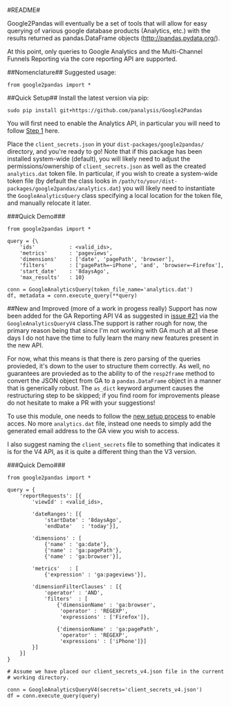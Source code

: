 #README#

Google2Pandas will eventually be a set of tools that will allow for easy querying
of various google database products (Analytics, etc.) with the results returned as 
pandas.DataFrame objects (http://pandas.pydata.org/).

At this point, only queries to Google Analytics and the Multi-Channel Funnels Reporting via
the core reporting API are supported.

##Nomenclature##
Suggested usage: 

```
from google2pandas import *
```

##Quick Setup##
Install the latest version via pip:

```
sudo pip install git+https://github.com/panalysis/Google2Pandas
```

You will first need to enable the Analytics API, in particular you will
need to follow [Step 1](https://developers.google.com/analytics/devguides/reporting/core/v3/quickstart/installed-py) here.

Place the `client_secrets.json` in your `dist-packages/google2pandas/` directory,
and you're ready to go!  Note that if this package has been installed system-wide
(default), you will likely need to adjust the permissions/ownership of 
`client_secrets.json` as well as the created `analytics.dat` token file. In 
particular, if you wish to create a system-wide token file (by default the class
looks in `/path/to/your/dist-packages/google2pandas/analytics.dat`) you will likely
need to instantiate the `GoogleAnalyticsQuery` class specifying a local location
for the token file, and manually relocate it later.

###Quick Demo###
```
from google2pandas import *

query = {\
    'ids'           : <valid_ids>,
    'metrics'       : 'pageviews',
    'dimensions'    : ['date', 'pagePath', 'browser'],
    'filters'       : ['pagePath=~iPhone', 'and', 'browser=~Firefox'],
    'start_date'    : '8daysAgo',
    'max_results'   : 10}
    
conn = GoogleAnalyticsQuery(token_file_name='analytics.dat')
df, metadata = conn.execute_query(**query)
```

##New and Improved (more of a work in progess really)
Support has now been added for the GA Reporting API V4 as suggested in [issue #21](https://github.com/panalysis/Google2Pandas/issues/21) via the `GoogleAnalyticsQueryV4`
class.The support is rather rough for now, the primary reason being that since I'm not
working with GA much at all these days I do not have the time to fully learn the many new
features present in the new API.

For now, what this means is that there is zero parsing of the queries provieded,
it's down to the user to structure them correctly. As well, no guarantees are
provieded as to the ability to of the `resp2frame` method to convert the JSON object
from GA to a `pandas.DataFrame` object in a manner that is generically robust. The
`as_dict` keyword argument causes the restructuring step to be skipped; if you find
room for improvements please do not hesitate to make a PR with your
suggestions!

To use this module, one needs to follow the [new setup process](https://developers.google.com/analytics/devguides/reporting/core/v4/quickstart/service-py)
to enable acces. No more `analytics.dat` file, instead one needs to simply add the
generated email address to the GA view you wish to access.

I also suggest naming the `client_secrets` file to something that indicates it
is for the V4 API, as it is quite a different thing than the V3 version.

###Quick Demo###
```
from google2pandas import *

query = {
    'reportRequests': [{
        'viewId' : <valid_ids>,
        
        'dateRanges': [{
            'startDate' : '8daysAgo',
            'endDate'   : 'today'}],
            
        'dimensions' : [
            {'name' : 'ga:date'}, 
            {'name' : 'ga:pagePath'},
            {'name' : 'ga:browser'}],
            
        'metrics'   : [
            {'expression' : 'ga:pageviews'}],
            
        'dimensionFilterClauses' : [{
            'operator' : 'AND',
            'filters'  : [
                {'dimensionName' : 'ga:browser',
                 'operator' : 'REGEXP',
                 'expressions' : ['Firefox']},
                 
                {'dimensionName' : 'ga:pagePath',
                 'operator' : 'REGEXP',
                 'expressions' : ['iPhone']}]
        }]
    }]
}
    
# Assume we have placed our client_secrets_v4.json file in the current
# working directory.

conn = GoogleAnalyticsQueryV4(secrets='client_secrets_v4.json')
df = conn.execute_query(query)
```
